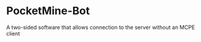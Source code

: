PocketMine-Bot
==============

A two-sided software that allows connection to the server without an MCPE client
